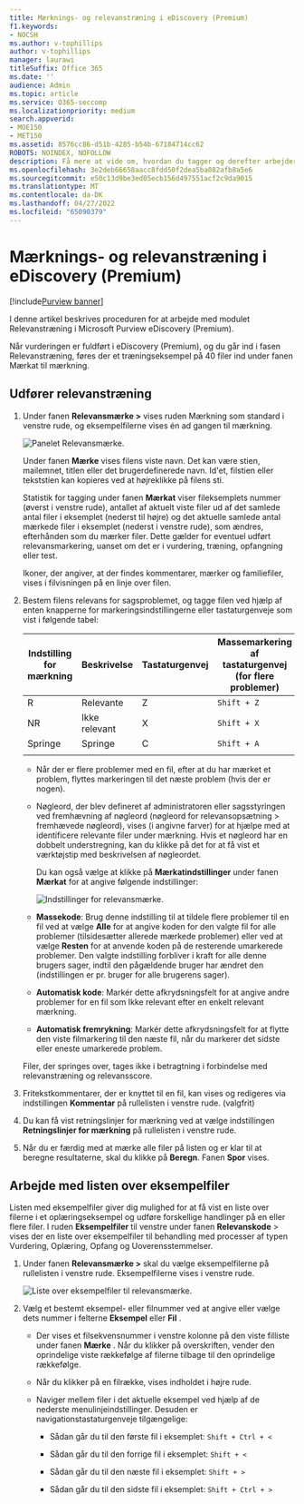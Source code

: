 ```yaml
---
title: Mærknings- og relevanstræning i eDiscovery (Premium)
f1.keywords:
- NOCSH
ms.author: v-tophillips
author: v-tophillips
manager: laurawi
titleSuffix: Office 365
ms.date: ''
audience: Admin
ms.topic: article
ms.service: O365-seccomp
ms.localizationpriority: medium
search.appverid:
- MOE150
- MET150
ms.assetid: 8576cc86-d51b-4285-b54b-67184714cc62
ROBOTS: NOINDEX, NOFOLLOW
description: Få mere at vide om, hvordan du tagger og derefter arbejder med et træningseksempel på 40 filer i fasen Relevanstræning i eDiscovery (Premium).
ms.openlocfilehash: 3e2deb66658aacc8fdd50f2dea5ba082afb8a5e6
ms.sourcegitcommit: e50c13d9be3ed05ecb156d497551acf2c9da9015
ms.translationtype: MT
ms.contentlocale: da-DK
ms.lasthandoff: 04/27/2022
ms.locfileid: "65090379"
---
```

# <a name="tagging-and-relevance-training-in-ediscovery-premium"></a>Mærknings- og relevanstræning i eDiscovery (Premium)

[!include[Purview banner](../includes/purview-rebrand-banner.md)]
  
I denne artikel beskrives proceduren for at arbejde med modulet Relevanstræning i Microsoft Purview eDiscovery (Premium).
  
Når vurderingen er fuldført i eDiscovery (Premium), og du går ind i fasen Relevanstræning, føres der et træningseksempel på 40 filer ind under fanen Mærkat til mærkning.
  
## <a name="performing-relevance-training"></a>Udfører relevanstræning

1. Under fanen **Relevansmærke \>** vises ruden Mærkning som standard i venstre rude, og eksempelfilerne vises én ad gangen til mærkning.

    ![Panelet Relevansmærke.](../media/0cf19ab4-b427-4a7f-8749-0f4ed9afaf58.png)
  
    Under fanen **Mærke** vises filens viste navn. Det kan være stien, mailemnet, titlen eller det brugerdefinerede navn. Id'et, filstien eller tekststien kan kopieres ved at højreklikke på filens sti.

    Statistik for tagging under fanen **Mærkat** viser fileksemplets nummer (øverst i venstre rude), antallet af aktuelt viste filer ud af det samlede antal filer i eksemplet (nederst til højre) og det aktuelle samlede antal mærkede filer i eksemplet (nederst i venstre rude), som ændres, efterhånden som du mærker filer. Dette gælder for eventuel udført relevansmarkering, uanset om det er i vurdering, træning, opfangning eller test.

    Ikoner, der angiver, at der findes kommentarer, mærker og familiefiler, vises i filvisningen på en linje over filen.

2. Bestem filens relevans for sagsproblemet, og tagge filen ved hjælp af enten knapperne for markeringsindstillingerne eller tastaturgenveje som vist i følgende tabel:

   |**Indstilling for mærkning**|**Beskrivelse**|**Tastaturgenvej**|**Massemarkering af tastaturgenvej (for flere problemer)**|
   |-----|-----|-----|-----|
   |R  <br/> |Relevante  <br/> |Z  <br/> |`Shift + Z`  <br/> |
   |NR  <br/> |Ikke relevant  <br/> |X  <br/> |`Shift + X`  <br/> |
   |Springe  <br/> |Springe  <br/> |C  <br/> |`Shift + A`  <br/> |
   |||||

   - Når der er flere problemer med en fil, efter at du har mærket et problem, flyttes markeringen til det næste problem (hvis der er nogen).  

   - Nøgleord, der blev defineret af administratoren eller sagsstyringen ved fremhævning af nøgleord (nøgleord for relevansopsætning \> fremhævede nøgleord), vises (i angivne farver) for at hjælpe med at identificere relevante filer under mærkning. Hvis et nøgleord har en dobbelt understregning, kan du klikke på det for at få vist et værktøjstip med beskrivelsen af nøgleordet.

     Du kan også vælge at klikke på **Mærkatindstillinger** under fanen **Mærkat** for at angive følgende indstillinger:

      ![Indstillinger for relevansmærke.](../media/533e89fa-7eb4-409e-ab07-f5aab9296dd8.png)
  
   - **Massekode**: Brug denne indstilling til at tildele flere problemer til en fil ved at vælge **Alle** for at angive koden for den valgte fil for alle problemer (tilsidesætter allerede mærkede problemer) eller ved at vælge **Resten** for at anvende koden på de resterende umarkerede problemer. Den valgte indstilling forbliver i kraft for alle denne brugers sager, indtil den pågældende bruger har ændret den (indstillingen er pr. bruger for alle brugerens sager).

   - **Automatisk kode**: Markér dette afkrydsningsfelt for at angive andre problemer for en fil som Ikke relevant efter en enkelt relevant mærkning.

   - **Automatisk fremrykning**: Markér dette afkrydsningsfelt for at flytte den viste filmarkering til den næste fil, når du markerer det sidste eller eneste umarkerede problem.

    Filer, der springes over, tages ikke i betragtning i forbindelse med relevanstræning og relevansscore.

3. Fritekstkommentarer, der er knyttet til en fil, kan vises og redigeres via indstillingen **Kommentar** på rullelisten i venstre rude. (valgfrit)

4. Du kan få vist retningslinjer for mærkning ved at vælge indstillingen **Retningslinjer for mærkning** på rullelisten i venstre rude.

5. Når du er færdig med at mærke alle filer på listen og er klar til at beregne resultaterne, skal du klikke på **Beregn**. Fanen **Spor** vises.  

## <a name="working-with-the-sample-files-list"></a>Arbejde med listen over eksempelfiler

Listen med eksempelfiler giver dig mulighed for at få vist en liste over filerne i et oplæringseksempel og udføre forskellige handlinger på en eller flere filer. I ruden **Eksempelfiler** til venstre under fanen **Relevanskode** \> vises der en liste over eksempelfiler til behandling med processer af typen Vurdering, Oplæring, Opfang og Uoverensstemmelser.
  
1. Under fanen **Relevansmærke \>** skal du vælge eksempelfilerne på rullelisten i venstre rude. Eksempelfilerne vises i venstre rude.

    ![Liste over eksempelfiler til relevansmærke.](../media/fd058bdd-645a-4af1-a1eb-bff08581cb18.png)
  
2. Vælg et bestemt eksempel- eller filnummer ved at angive eller vælge dets nummer i felterne **Eksempel** eller **Fil** .

   - Der vises et filsekvensnummer i venstre kolonne på den viste filliste under fanen **Mærke** . Når du klikker på overskriften, vender den oprindelige viste rækkefølge af filerne tilbage til den oprindelige rækkefølge.

   - Når du klikker på en filrække, vises indholdet i højre rude.

   - Naviger mellem filer i det aktuelle eksempel ved hjælp af de nederste menulinjeindstillinger. Desuden er navigationstastaturgenveje tilgængelige:
  
     - Sådan går du til den første fil i eksemplet: `Shift + Ctrl + <`

     - Sådan går du til den forrige fil i eksemplet: `Shift + <`

     - Sådan går du til den næste fil i eksemplet: `Shift + >`

     - Sådan går du til den sidste fil i eksemplet: `Shift + Ctrl + >`
